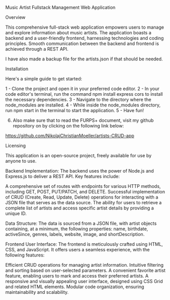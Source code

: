 Music Artist Fullstack Management Web Application

Overview

This comprehensive full-stack web application empowers users to manage and explore information about music artists. The application boasts a backend and a user-friendly frontend, harnessing technologies and coding principles. Smooth communication between the backend and frontend is achieved through a REST API.

I have also made a backup file for the artists.json if that should be needed.

Installation

Here's a simple guide to get started:

1 - Clone the project and open it in your preferred code editor.
2 - In your code editor's terminal, run the command npm install express cors to install the necessary dependencies.
3 - Navigate to the directory where the node_modules are installed.
4 - While inside the node_modules directory, run npm start in the terminal to start the application.
5 - Have fun!

6. Also make sure that to read the FURPS+ document, visit my github repository on by clicking on the following link below:

https://github.com/NikolajChristianMoeller/artists-CRUD-app

Licensing

This application is an open-source project, freely available for use by anyone to use.

Backend
Implementation:
The backend uses the power of Node.js and Express.js to deliver a REST API. Key features include:

A comprehensive set of routes with endpoints for various HTTP methods, including GET, POST, PUT/PATCH, and DELETE.
Successful implementation of CRUD (Create, Read, Update, Delete) operations for interacting with a JSON file that serves as the data source.
The ability for users to retrieve a complete list of artists and access specific artist details by providing a unique ID.

Data Structure:
The data is sourced from a JSON file, with artist objects containing, at a minimum, the following properties: name, birthdate, activeSince, genres, labels, website, image, and shortDescription.

Frontend
User Interface:
The frontend is meticulously crafted using HTML, CSS, and JavaScript. It offers users a seamless experience, with the following features:

Efficient CRUD operations for managing artist information.
Intuitive filtering and sorting based on user-selected parameters.
A convenient favorite artist feature, enabling users to mark and access their preferred artists.
A responsive and visually appealing user interface, designed using CSS Grid and related HTML elements.
Modular code organization, ensuring maintainability and scalability.